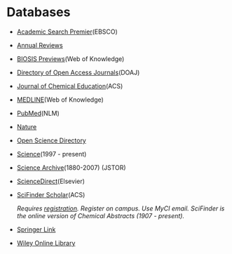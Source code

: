# Databases

* [Academic Search Premier](http://summit.csuci.edu:2048/login?url=http://search.ebscohost.com/login.aspx?authtype=ip,uid&profile=ehost&defaultdb=aph)\(EBSCO\)
* [Annual Reviews](http://summit.csuci.edu:2048/login?url=http://arjournals.annualreviews.org/action/showJournals)
* [BIOSIS Previews](http://summit.csuci.edu:2048/login?url=http://www.webofknowledge.com/biosis)\(Web of Knowledge\)
* [Directory of Open Access Journals](https://www.doaj.org/)\(DOAJ\)
* [Journal of Chemical Education](http://summit.csuci.edu:2048/login?url=http://pubs.acs.org/journal/jceda8)\(ACS\)
* [MEDLINE](http://summit.csuci.edu:2048/login?url=http://www.webofknowledge.com/medline)\(Web of Knowledge\)
* [PubMed](http://summit.csuci.edu:2048/login?url=http://www.ncbi.nlm.nih.gov/sites/entrez?db=PubMed)\(NLM\)
* [Nature](http://summit.csuci.edu:2048/login?url=http://www.nature.com/nature)
* [Open Science Directory](http://summit.csuci.edu:2048/login?url=http://www.opensciencedirectory.net/)
* [Science](http://summit.csuci.edu:2048/login?url=http://www.sciencemag.org)\(1997 - present\)
* [Science Archive](http://summit.csuci.edu:2048/login?url=http://www.jstor.org/action/showPublication?journalCode=science)\(1880-2007\) \(JSTOR\)
* [ScienceDirect](http://summit.csuci.edu:2048/login?url=http://www.sciencedirect.com/)\(Elsevier\)
* [SciFinder Scholar](http://summit.csuci.edu:2048/login?url=https://scifinder.cas.org)\(ACS\)

  _Requires _[_registration_](https://scifinder.cas.org/registration/index.html?corpKey=EA94714F-86F3-5055-790B-616B9FF805A9)_. Register on campus. Use MyCI email. SciFinder is the online version of Chemical Abstracts \(1907 - present\)._

* [Springer Link](http://summit.csuci.edu:2048/login?url=http://www.springerlink.com)
* [Wiley Online Library](http://summit.csuci.edu:2048/login?url=http://onlinelibrary.wiley.com)
